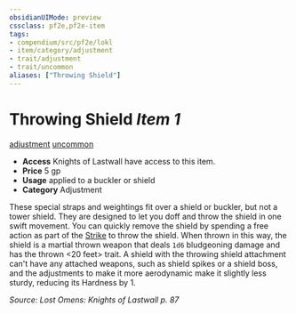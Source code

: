 ```yaml
---
obsidianUIMode: preview
cssclass: pf2e,pf2e-item
tags:
- compendium/src/pf2e/lokl
- item/category/adjustment
- trait/adjustment
- trait/uncommon
aliases: ["Throwing Shield"]
---
```

# Throwing Shield *Item 1*  
[adjustment](../../../Rules/traits/adjustment-lotgb.md)  [uncommon](../../../Rules/traits/uncommon.md)  

- **Access** Knights of Lastwall have access to this item.
- **Price** 5 gp
- **Usage** applied to a buckler or shield
- **Category** Adjustment

These special straps and weightings fit over a shield or buckler, but not a tower shield. They are designed to let you doff and throw the shield in one swift movement. You can quickly remove the shield by spending a free action as part of the [Strike](../../../Rules/actions/strike.md) to throw the shield. When thrown in this way, the shield is a martial thrown weapon that deals `1d6` bludgeoning damage and has the thrown <20 feet> trait. A shield with the throwing shield attachment can't have any attached weapons, such as shield spikes or a shield boss, and the adjustments to make it more aerodynamic make it slightly less sturdy, reducing its Hardness by 1.

*Source: Lost Omens: Knights of Lastwall p. 87*